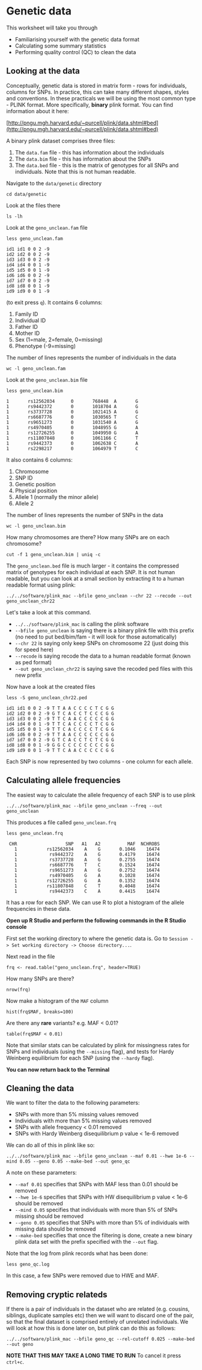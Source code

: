# Genetic data

This worksheet will take you through

- Familiarising yourself with the genetic data format
- Calculating some summary statistics
- Performing quality control (QC) to clean the data

## Looking at the data

Conceptually, genetic data is stored in matrix form - rows for individuals, columns for SNPs. In practice, this can take many different shapes, styles and conventions. In these practicals we will be using the most common type - PLINK format. More specifically, **binary** plink format. You can find information about it here:

[http://pngu.mgh.harvard.edu/~purcell/plink/data.shtml#bed](http://pngu.mgh.harvard.edu/~purcell/plink/data.shtml#bed)

A binary plink dataset comprises three files:

1. The `data.fam` file - this has information about the individuals
2. The `data.bim` file - this has information about the SNPs
3. The `data.bed` file - this is the matrix of genotypes for all SNPs and individuals. Note that this is not human readable.


Navigate to the `data/genetic` directory 

```
cd data/genetic
```

Look at the files there

```
ls -lh
```

Look at the `geno_unclean.fam` file

```
less geno_unclean.fam
```

```
id1 id1 0 0 2 -9
id2 id2 0 0 2 -9
id3 id3 0 0 2 -9
id4 id4 0 0 1 -9
id5 id5 0 0 1 -9
id6 id6 0 0 2 -9
id7 id7 0 0 2 -9
id8 id8 0 0 1 -9
id9 id9 0 0 1 -9
```

(to exit press `q`). It contains 6 columns:

1. Family ID
2. Individual ID
3. Father ID
4. Mother ID
5. Sex (1=male, 2=female, 0=missing)
6. Phenotype (-9=missing)

The number of lines represents the number of individuals in the data

```
wc -l geno_unclean.fam
```


Look at the `geno_unclean.bim` file

```
less geno_unclean.bim
```

```
1       rs12562034      0       768448  A       G
1       rs9442372       0       1018704 A       G
1       rs3737728       0       1021415 A       G
1       rs6687776       0       1030565 T       C
1       rs9651273       0       1031540 A       G
1       rs4970405       0       1048955 G       A
1       rs12726255      0       1049950 G       A
1       rs11807848      0       1061166 C       T
1       rs9442373       0       1062638 C       A
1       rs2298217       0       1064979 T       C
```

It also contains 6 columns:

1. Chromosome
2. SNP ID
3. Genetic position
4. Physical position
5. Allele 1 (normally the minor allele)
6. Allele 2

The number of lines represents the number of SNPs in the data

```
wc -l geno_unclean.bim
```

How many chromosomes are there? How many SNPs are on each chromosome?

```
cut -f 1 geno_unclean.bim | uniq -c
```


The `geno_unclean.bed` file is much larger - it contains the compressed matrix of genotypes for each individual at each SNP. It is not human readable, but you can look at a small section by extracting it to a human readable format using plink:

```
../../software/plink_mac --bfile geno_unclean --chr 22 --recode --out geno_unclean_chr22
```

Let's take a look at this command.

- `../../software/plink_mac` is calling the plink software
- `--bfile geno_unclean` is saying there is a binary plink file with this prefix (no need to put bed/bim/fam - it will look for those automatically)
- `--chr 22` is saying only keep SNPs on chromosome 22 (just doing this for speed here)
- `--recode` is saying recode the data to a human readable format (known as ped format)
- `--out geno_unclean_chr22` is saying save the recoded ped files with this new prefix

Now have a look at the created files

```
less -S geno_unclean_chr22.ped
```

```
id1 id1 0 0 2 -9 T T A A C C C C T C G G
id2 id2 0 0 2 -9 G T C A C C T C C C G G
id3 id3 0 0 2 -9 T T C A A C C C C C G G
id4 id4 0 0 1 -9 T T C A C C C C T C G G
id5 id5 0 0 1 -9 T T C A C C C C T C G G
id6 id6 0 0 2 -9 T T A A C C C C C C G G
id7 id7 0 0 2 -9 G T C A C C T C T C G G
id8 id8 0 0 1 -9 G G C C C C C C C C G G
id9 id9 0 0 1 -9 T T C A A C C C C C G G
```
Each SNP is now represented by two columns - one column for each allele.

## Calculating allele frequencies

The easiest way to calculate the allele frequency of each SNP is to use plink

```
../../software/plink_mac --bfile geno_unclean --freq --out geno_unclean
```

This produces a file called `geno_unclean.frq`

```
less geno_unclean.frq
```

```
 CHR                  SNP   A1   A2          MAF  NCHROBS
   1           rs12562034    A    G       0.1046    16474
   1            rs9442372    A    G       0.4179    16474
   1            rs3737728    A    G       0.2755    16474
   1            rs6687776    T    C       0.1524    16474
   1            rs9651273    A    G       0.2752    16474
   1            rs4970405    G    A       0.1028    16474
   1           rs12726255    G    A       0.1352    16474
   1           rs11807848    C    T       0.4048    16474
   1            rs9442373    C    A       0.4415    16474
```

It has a row for each SNP. We can use R to plot a histogram of the allele frequencies in these data.


**Open up R Studio and perform the following commands in the R Studio console**

First set the working directory to where the genetic data is. Go to `Session -> Set working directory -> Choose directory...`.

Next read in the file

```
frq <- read.table("geno_unclean.frq", header=TRUE)
```

How many SNPs are there?

```
nrow(frq)
```

Now make a histogram of the `MAF` column

```
hist(frq$MAF, breaks=100)
```

Are there any **rare** variants? e.g. MAF < 0.01?

```
table(frq$MAF < 0.01)
```


Note that similar stats can be calculated by plink for missingness rates for SNPs and individuals (using the `--missing` flag), and tests for Hardy Weinberg equilibrium for each SNP (using the `--hardy` flag).

**You can now return back to the Terminal**


## Cleaning the data

We want to filter the data to the following parameters:

- SNPs with more than 5% missing values removed
- Individuals with more than 5% missing values removed
- SNPs with allele frequency < 0.01 removed
- SNPs with Hardy Weinberg disequilibrium p value < 1e-6 removed

We can do all of this in plink like so:

```
../../software/plink_mac --bfile geno_unclean --maf 0.01 --hwe 1e-6 --mind 0.05 --geno 0.05 --make-bed --out geno_qc
```

A note on these parameters:

- `--maf 0.01` specifies that SNPs with MAF less than 0.01 should be removed
- `--hwe 1e-6` specifies that SNPs with HW disequilibrium p value < 1e-6 should be removed
- `--mind 0.05` specifies that individuals with more than 5% of SNPs missing should be removed
- `--geno 0.05` specifies that SNPs with more than 5% of individuals with missing data should be removed
- `--make-bed` specifies that once the filtering is done, create a new binary plink data set with the prefix specified with the `--out` flag.

Note that the log from plink records what has been done:

```
less geno_qc.log
```

In this case, a few SNPs were removed due to HWE and MAF.


## Removing cryptic relateds

If there is a pair of individuals in the dataset who are related (e.g. cousins, siblings, duplicate samples etc) then we will want to discard one of the pair, so that the final dataset is comprised entirely of unrelated individuals. We will look at how this is done later on, but plink can do this as follows:

```
../../software/plink_mac --bfile geno_qc --rel-cutoff 0.025 --make-bed --out geno
```

**NOTE THAT THIS MAY TAKE A LONG TIME TO RUN** To cancel it press `ctrl+c`.